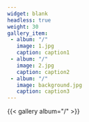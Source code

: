 ```yaml
---
widget: blank
headless: true
weight: 30
gallery_item:
 - album: "/"
   image: 1.jpg
   caption: caption1
 - album: "/"
   image: 2.jpg
   caption: caption2
 - album: "/"
   image: background.jpg
   caption: caption3
---
```

{{< gallery album="/" >}}


